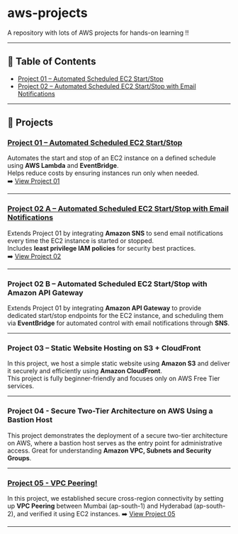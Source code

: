 # aws-projects
 A repository with lots of AWS projects for hands-on learning !!

---

## 📑 Table of Contents
- [Project 01 – Automated Scheduled EC2 Start/Stop](./project-01-ec2-scheduler)
- [Project 02 – Automated Scheduled EC2 Start/Stop with Email Notifications](./Project-02-Updated-Scheduler)

---

## 📂 Projects

### [Project 01 – Automated Scheduled EC2 Start/Stop](./project-01-ec2-scheduler)
Automates the start and stop of an EC2 instance on a defined schedule using **AWS Lambda** and **EventBridge**.  
Helps reduce costs by ensuring instances run only when needed.  
➡️ [View Project 01](./project-01-ec2-scheduler)

---

### [Project 02 A – Automated Scheduled EC2 Start/Stop with Email Notifications](./Project-02-Updated-Scheduler)
Extends Project 01 by integrating **Amazon SNS** to send email notifications every time the EC2 instance is started or stopped.  
Includes **least privilege IAM policies** for security best practices.  
➡️ [View Project 02](./Project-02-Updated-Scheduler)

---

### Project 02 B – Automated Scheduled EC2 Start/Stop with Amazon API Gateway
Extends Project 01 by integrating **Amazon API Gateway** to provide dedicated start/stop endpoints for the EC2 instance, and scheduling them via **EventBridge** for automated control with email notifications through **SNS**.

---

### Project 03 – Static Website Hosting on S3 + CloudFront
In this project, we host a simple static website using **Amazon S3** and deliver it securely and efficiently using **Amazon CloudFront**.  
This project is fully beginner-friendly and focuses only on AWS Free Tier services.

---

### Project 04 - Secure Two-Tier Architecture on AWS Using a Bastion Host 
This project demonstrates the deployment of a secure two-tier architecture on AWS, where a bastion host serves as the entry point for administrative access. Great for understanding **Amazon VPC, Subnets and Security Groups**.

---

### [Project 05 - VPC Peering!](./Project-05-VPC-Peering)
In this project, we established secure cross-region connectivity by setting up **VPC Peering** between Mumbai (ap-south-1) and Hyderabad (ap-south-2), and verified it using EC2 instances.
➡️ [View Project 05](./Project-05-VPC-Peering)

---



